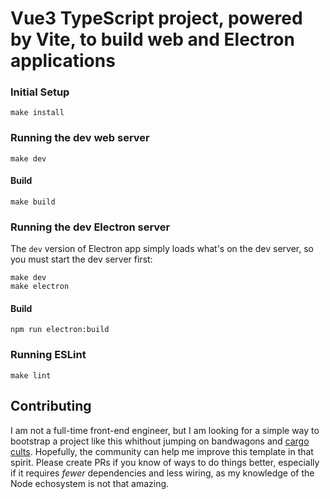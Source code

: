 
# Vue3 TypeScript project, powered by Vite, to build web and Electron applications

### Initial Setup

    make install

### Running the dev web server

    make dev

#### Build

    make build

### Running the dev Electron server

The `dev` version of Electron app simply loads what's on the 
dev server, so you must start the dev server first:

    make dev
    make electron

#### Build

    npm run electron:build

### Running ESLint

    make lint
    
## Contributing

I am not a full-time front-end engineer, but I am looking for a simple way to bootstrap a project like this whithout jumping on bandwagons and [cargo cults](https://en.wikipedia.org/wiki/Cargo_cult_programming). Hopefully, the community can help me improve this template in that spirit. Please create PRs if you know of ways to do things better, especially if it requires *fewer* dependencies and less wiring, as my knowledge of the Node echosystem is not that amazing.
